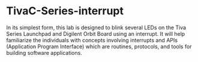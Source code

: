 # TivaC-Series-interrupt
In its simplest form, this lab is designed to blink several LEDs on the Tiva Series Launchpad and Digilent Orbit Board using an interrupt. It will help familiarize the individuals with concepts involving interrupts and APIs (Application Program Interface) which are routines, protocols, and tools for building software applications.
